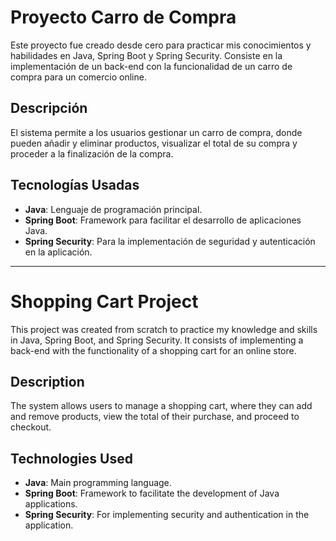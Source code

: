 # Proyecto Carro de Compra

Este proyecto fue creado desde cero para practicar mis conocimientos y habilidades en Java, Spring Boot y Spring Security. 
Consiste en la implementación de un back-end con la funcionalidad de un carro de compra para un comercio online.

## Descripción

El sistema permite a los usuarios gestionar un carro de compra, donde pueden añadir y eliminar productos, visualizar el total de su compra y proceder a la finalización de la compra.

## Tecnologías Usadas

- **Java**: Lenguaje de programación principal.
- **Spring Boot**: Framework para facilitar el desarrollo de aplicaciones Java.
- **Spring Security**: Para la implementación de seguridad y autenticación en la aplicación.

---------------------------------------------------------------------------------------------------------------------------------------------------------------------------------------
# Shopping Cart Project

This project was created from scratch to practice my knowledge and skills in Java, Spring Boot, and Spring Security. 
It consists of implementing a back-end with the functionality of a shopping cart for an online store.

## Description

The system allows users to manage a shopping cart, where they can add and remove products, view the total of their purchase, and proceed to checkout.

## Technologies Used

- **Java**: Main programming language.
- **Spring Boot**: Framework to facilitate the development of Java applications.
- **Spring Security**: For implementing security and authentication in the application.
